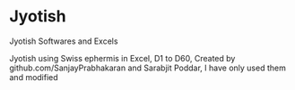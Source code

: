 # Jyotish
Jyotish Softwares and Excels

Jyotish using Swiss ephermis in Excel, D1 to D60, Created by github.com/SanjayPrabhakaran and Sarabjit Poddar, I have only used them and modified
